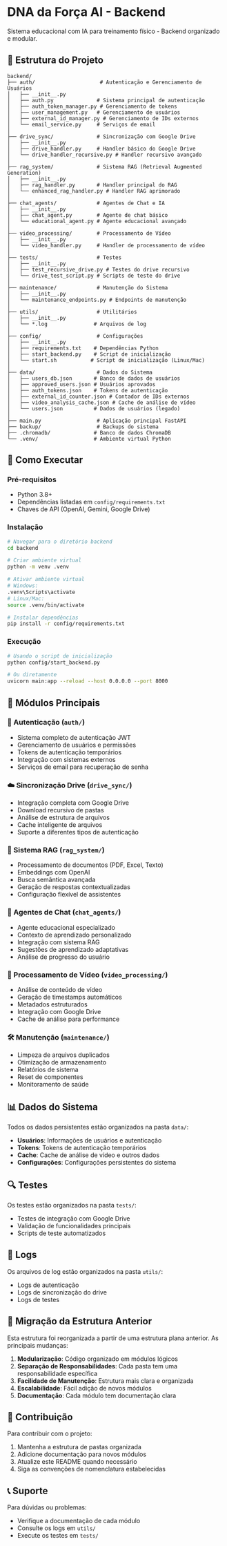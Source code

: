# DNA da Força AI - Backend

Sistema educacional com IA para treinamento físico - Backend organizado e modular.

## 📁 Estrutura do Projeto

```
backend/
├── auth/                     # Autenticação e Gerenciamento de Usuários
│   ├── __init__.py
│   ├── auth.py              # Sistema principal de autenticação
│   ├── auth_token_manager.py # Gerenciamento de tokens
│   ├── user_management.py   # Gerenciamento de usuários
│   ├── external_id_manager.py # Gerenciamento de IDs externos
│   └── email_service.py     # Serviços de email
│
├── drive_sync/              # Sincronização com Google Drive
│   ├── __init__.py
│   ├── drive_handler.py     # Handler básico do Google Drive
│   └── drive_handler_recursive.py # Handler recursivo avançado
│
├── rag_system/              # Sistema RAG (Retrieval Augmented Generation)
│   ├── __init__.py
│   ├── rag_handler.py       # Handler principal do RAG
│   └── enhanced_rag_handler.py # Handler RAG aprimorado
│
├── chat_agents/             # Agentes de Chat e IA
│   ├── __init__.py
│   ├── chat_agent.py        # Agente de chat básico
│   └── educational_agent.py # Agente educacional avançado
│
├── video_processing/        # Processamento de Vídeo
│   ├── __init__.py
│   └── video_handler.py     # Handler de processamento de vídeo
│
├── tests/                   # Testes
│   ├── __init__.py
│   ├── test_recursive_drive.py # Testes do drive recursivo
│   └── drive_test_script.py # Scripts de teste do drive
│
├── maintenance/             # Manutenção do Sistema
│   ├── __init__.py
│   └── maintenance_endpoints.py # Endpoints de manutenção
│
├── utils/                   # Utilitários
│   ├── __init__.py
│   └── *.log               # Arquivos de log
│
├── config/                  # Configurações
│   ├── __init__.py
│   ├── requirements.txt    # Dependências Python
│   ├── start_backend.py    # Script de inicialização
│   └── start.sh           # Script de inicialização (Linux/Mac)
│
├── data/                    # Dados do Sistema
│   ├── users_db.json       # Banco de dados de usuários
│   ├── approved_users.json # Usuários aprovados
│   ├── auth_tokens.json    # Tokens de autenticação
│   ├── external_id_counter.json # Contador de IDs externos
│   ├── video_analysis_cache.json # Cache de análise de vídeo
│   └── users.json          # Dados de usuários (legado)
│
├── main.py                  # Aplicação principal FastAPI
├── backup/                  # Backups do sistema
├── .chromadb/              # Banco de dados ChromaDB
└── .venv/                  # Ambiente virtual Python
```

## 🚀 Como Executar

### Pré-requisitos

- Python 3.8+
- Dependências listadas em `config/requirements.txt`
- Chaves de API (OpenAI, Gemini, Google Drive)

### Instalação

```bash
# Navegar para o diretório backend
cd backend

# Criar ambiente virtual
python -m venv .venv

# Ativar ambiente virtual
# Windows:
.venv\Scripts\activate
# Linux/Mac:
source .venv/bin/activate

# Instalar dependências
pip install -r config/requirements.txt
```

### Execução

```bash
# Usando o script de inicialização
python config/start_backend.py

# Ou diretamente
uvicorn main:app --reload --host 0.0.0.0 --port 8000
```

## 🔧 Módulos Principais

### 🔐 Autenticação (`auth/`)

- Sistema completo de autenticação JWT
- Gerenciamento de usuários e permissões
- Tokens de autenticação temporários
- Integração com sistemas externos
- Serviços de email para recuperação de senha

### ☁️ Sincronização Drive (`drive_sync/`)

- Integração completa com Google Drive
- Download recursivo de pastas
- Análise de estrutura de arquivos
- Cache inteligente de arquivos
- Suporte a diferentes tipos de autenticação

### 🧠 Sistema RAG (`rag_system/`)

- Processamento de documentos (PDF, Excel, Texto)
- Embeddings com OpenAI
- Busca semântica avançada
- Geração de respostas contextualizadas
- Configuração flexível de assistentes

### 💬 Agentes de Chat (`chat_agents/`)

- Agente educacional especializado
- Contexto de aprendizado personalizado
- Integração com sistema RAG
- Sugestões de aprendizado adaptativas
- Análise de progresso do usuário

### 🎥 Processamento de Vídeo (`video_processing/`)

- Análise de conteúdo de vídeo
- Geração de timestamps automáticos
- Metadados estruturados
- Integração com Google Drive
- Cache de análise para performance

### 🛠️ Manutenção (`maintenance/`)

- Limpeza de arquivos duplicados
- Otimização de armazenamento
- Relatórios de sistema
- Reset de componentes
- Monitoramento de saúde

## 📊 Dados do Sistema

Todos os dados persistentes estão organizados na pasta `data/`:

- **Usuários**: Informações de usuários e autenticação
- **Tokens**: Tokens de autenticação temporários
- **Cache**: Cache de análise de vídeo e outros dados
- **Configurações**: Configurações persistentes do sistema

## 🔍 Testes

Os testes estão organizados na pasta `tests/`:

- Testes de integração com Google Drive
- Validação de funcionalidades principais
- Scripts de teste automatizados

## 📝 Logs

Os arquivos de log estão organizados na pasta `utils/`:

- Logs de autenticação
- Logs de sincronização do drive
- Logs de testes

## 🔄 Migração da Estrutura Anterior

Esta estrutura foi reorganizada a partir de uma estrutura plana anterior. As principais mudanças:

1. **Modularização**: Código organizado em módulos lógicos
2. **Separação de Responsabilidades**: Cada pasta tem uma responsabilidade específica
3. **Facilidade de Manutenção**: Estrutura mais clara e organizada
4. **Escalabilidade**: Fácil adição de novos módulos
5. **Documentação**: Cada módulo tem documentação clara

## 🤝 Contribuição

Para contribuir com o projeto:

1. Mantenha a estrutura de pastas organizada
2. Adicione documentação para novos módulos
3. Atualize este README quando necessário
4. Siga as convenções de nomenclatura estabelecidas

## 📞 Suporte

Para dúvidas ou problemas:

- Verifique a documentação de cada módulo
- Consulte os logs em `utils/`
- Execute os testes em `tests/`
